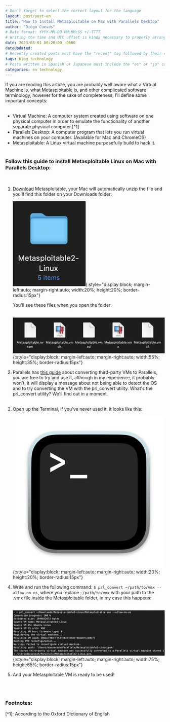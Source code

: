 ```yaml
---
# Don't forget to select the correct layout for the language
layout: post/post-en
title: "How to Install Metasploitable on Mac with Parallels Desktop"
author: "Diego Cuevas"
# Date format: YYYY-MM-DD HH:MM:SS +/-TTTT
# Writing the time and UTC offset is kinda necessary to properly arrange the posts in their respective indexes
date: 2023-08-01 00:20:00 -0600
dateUpdated: 
# Recently created posts most have the "recent" tag followed by their category in the "tags" variable. Remove "recent" after a while
tags: blog technology
# Posts written in Spanish or Japanese must include the "es" or "jp" category respectively AS THE FIRST one listed. Then write its normal category
categories: en technology
---
```


If you are reading this article, you are probably well aware what a Virtual Machine is, what Metasploitable is, and other complicated software terminology, however for the sake of completeness, I'll define some important concepts:
<br><br>

* Virtual Machine: A computer system created using software on one physical computer in order to emulate the functionality of another separate physical computer.[^1]
* Parallels Desktop: A computer program that lets you run virtual machines on your computer. (Available for Mac and ChromeOS)
* Metasploitable: A Linux virtual machine purposefully build to hack it.
<br><br>

<h3> Follow this guide to install Metasploitable Linux on Mac with Parallels Desktop: </h3>
<br>

1. [Download][metasploitable-download] Metasploitable, your Mac will automatically unzip the file and you'll find this folder on your Downloads folder:

    ![Metasploitable folder](/assets/img/technology/metasploitable-guide/metasploitable-folder.png){:style="display:block; margin-left:auto; margin-right:auto; width:20%; height:20%; border-radius:15px"}<br>

    You'll see these files when you open the folder: <br><br>

    ![Metasploitble folder, inside](/assets/img/technology/metasploitable-guide/metasploitable-folder-inside.png){:style="display:block; margin-left:auto; margin-right:auto; width:55%; height:35%; border-radius:15px"}<br>

2. Parallels has [this guide][parallels-guide] about converting third-party VMs to Parallels, you are free to try and use it, although in my experience, it probably won't, it will display a message about not being able to detect the OS and to try converting the VM with the prl_convert utility. What's the prl_convert utility? We'll find out in a moment. <br><br>

3. Open up the Terminal, if you've never used it, it looks like this: <br>

    ![Terminal Icon](/assets/img/technology/terminal-guide/terminal.icon.png){:style="display:block; margin-left:auto; margin-right:auto; width:20%; height:20%; border-radius:15px"}

4. Write and run the following command: ``$ prl_convert ~/path/to/vmx --allow-no-os``, where you replace ``~/path/to/vmx`` with your path to the .vmx file inside the Metasploitable folder, in my case this happens: <br><br>

    ![command-run](/assets/img/technology/metasploitable-guide/prl_convert-command-run.png){:style="display:block; margin-left:auto; margin-right:auto; width:75%; height:65%; border-radius:15px"} <br>

5. And your Metasploitable VM is ready to be used!

<br><br>

<h3> Footnotes: </h3>
[^1]: According to the Oxford Dictionary of English


[metasploitable-download]: https://information.rapid7.com/download-metasploitable-2017.html?LS=1631875&CS=web
[parallels-guide]: https://kb.parallels.com/en/124491

